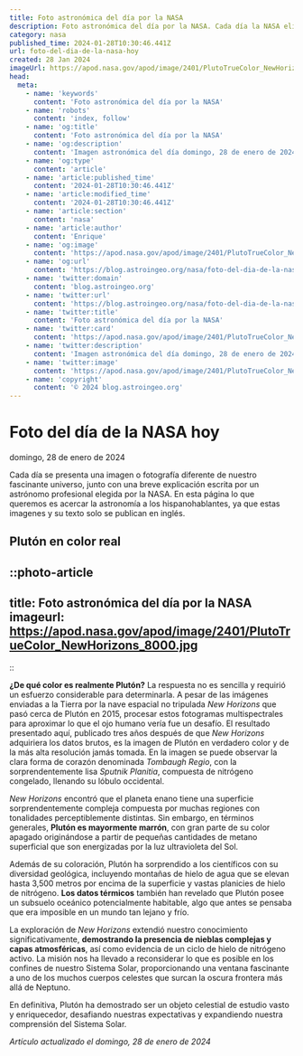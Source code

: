 ```yaml
---
title: Foto astronómica del día por la NASA
description: Foto astronómica del día por la NASA. Cada día la NASA elige una imagen de los aficionados a la astronomía para ser la foto del día.
category: nasa
published_time: 2024-01-28T10:30:46.441Z
url: foto-del-dia-de-la-nasa-hoy
created: 28 Jan 2024
imageUrl: https://apod.nasa.gov/apod/image/2401/PlutoTrueColor_NewHorizons_8000.jpg
head:
  meta:
    - name: 'keywords'
      content: 'Foto astronómica del día por la NASA'
    - name: 'robots'
      content: 'index, follow'
    - name: 'og:title'
      content: 'Foto astronómica del día por la NASA'
    - name: 'og:description'
      content: 'Imagen astronómica del día domingo, 28 de enero de 2024 por la NASA; Plutón en color real'
    - name: 'og:type'
      content: 'article'
    - name: 'article:published_time'
      content: '2024-01-28T10:30:46.441Z'
    - name: 'article:modified_time'
      content: '2024-01-28T10:30:46.441Z'
    - name: 'article:section'
      content: 'nasa'
    - name: 'article:author'
      content: 'Enrique'
    - name: 'og:image'
      content: 'https://apod.nasa.gov/apod/image/2401/PlutoTrueColor_NewHorizons_8000.jpg'
    - name: 'og:url'
      content: 'https://blog.astroingeo.org/nasa/foto-del-dia-de-la-nasa-hoy'
    - name: 'twitter:domain'
      content: 'blog.astroingeo.org'
    - name: 'twitter:url'
      content: 'https://blog.astroingeo.org/nasa/foto-del-dia-de-la-nasa-hoy'
    - name: 'twitter:title'
      content: 'Foto astronómica del día por la NASA'
    - name: 'twitter:card'
      content: 'https://apod.nasa.gov/apod/image/2401/PlutoTrueColor_NewHorizons_8000.jpg'
    - name: 'twitter:description'
      content: 'Imagen astronómica del día domingo, 28 de enero de 2024 por la NASA; Plutón en color real'
    - name: 'twitter:image'
      content: 'https://apod.nasa.gov/apod/image/2401/PlutoTrueColor_NewHorizons_8000.jpg'
    - name: 'copyright'
      content: '© 2024 blog.astroingeo.org'
---
```

# Foto del día de la NASA hoy
domingo, 28 de enero de 2024

Cada día se presenta una imagen o fotografía diferente de nuestro fascinante universo, junto con una breve explicación escrita por un astrónomo profesional elegida por la NASA.
En esta página lo que queremos es acercar la astronomía a los hispanohablantes, ya que estas imagenes y su texto solo se publican en inglés.
## Plutón en color real


::photo-article
---
title: Foto astronómica del día por la NASA
imageurl: https://apod.nasa.gov/apod/image/2401/PlutoTrueColor_NewHorizons_8000.jpg
---
::



**¿De qué color es realmente Plutón?** La respuesta no es sencilla y requirió un esfuerzo considerable para determinarla. A pesar de las imágenes enviadas a la Tierra por la nave espacial no tripulada *New Horizons* que pasó cerca de Plutón en 2015, procesar estos fotogramas multispectrales para aproximar lo que el ojo humano vería fue un desafío. El resultado presentado aquí, publicado tres años después de que *New Horizons* adquiriera los datos brutos, es la imagen de Plutón en verdadero color y de la más alta resolución jamás tomada. En la imagen se puede observar la clara forma de corazón denominada *Tombaugh Regio*, con la sorprendentemente lisa *Sputnik Planitia*, compuesta de nitrógeno congelado, llenando su lóbulo occidental.

*New Horizons* encontró que el planeta enano tiene una superficie sorprendentemente compleja compuesta por muchas regiones con tonalidades perceptiblemente distintas. Sin embargo, en términos generales, **Plutón es mayormente marrón**, con gran parte de su color apagado originándose a partir de pequeñas cantidades de metano superficial que son energizadas por la luz ultravioleta del Sol.

Además de su coloración, Plutón ha sorprendido a los científicos con su diversidad geológica, incluyendo montañas de hielo de agua que se elevan hasta 3,500 metros por encima de la superficie y vastas planicies de hielo de nitrógeno. **Los datos térmicos** también han revelado que Plutón posee un subsuelo oceánico potencialmente habitable, algo que antes se pensaba que era imposible en un mundo tan lejano y frío.

La exploración de *New Horizons* extendió nuestro conocimiento significativamente, **demostrando la presencia de nieblas complejas y capas atmosféricas**, así como evidencia de un ciclo de hielo de nitrógeno activo. La misión nos ha llevado a reconsiderar lo que es posible en los confines de nuestro Sistema Solar, proporcionando una ventana fascinante a uno de los muchos cuerpos celestes que surcan la oscura frontera más allá de Neptuno. 

En definitiva, Plutón ha demostrado ser un objeto celestial de estudio vasto y enriquecedor, desafiando nuestras expectativas y expandiendo nuestra comprensión del Sistema Solar.

_Artículo actualizado el domingo, 28 de enero de 2024_